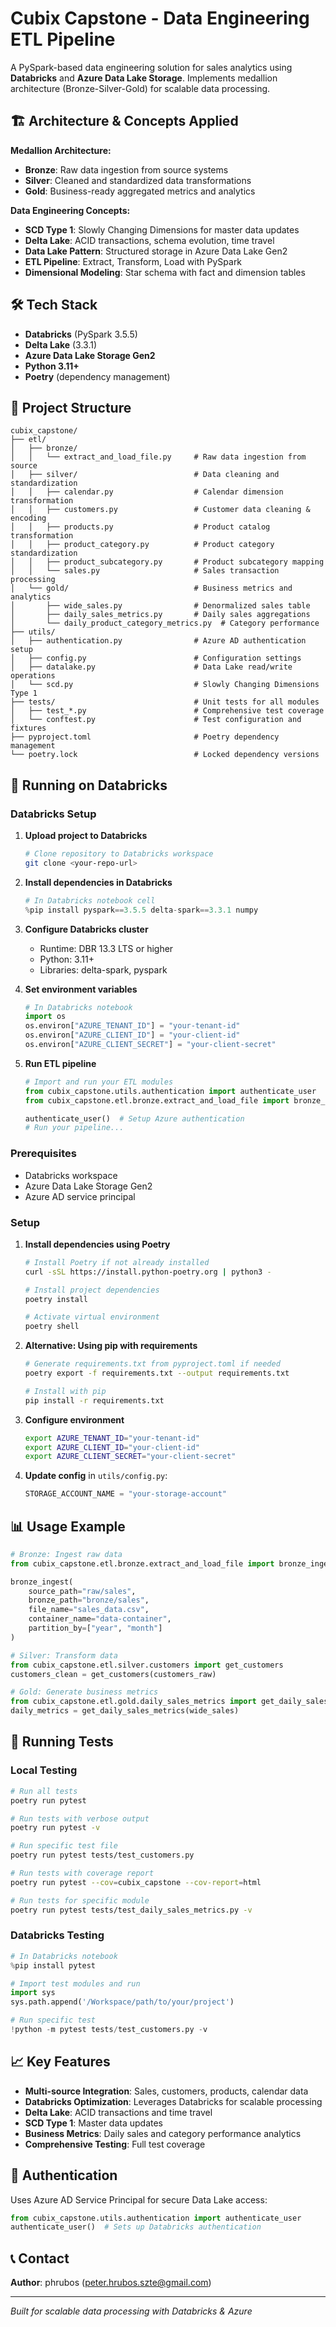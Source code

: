 # Cubix Capstone - Data Engineering ETL Pipeline

A PySpark-based data engineering solution for sales analytics using **Databricks** and **Azure Data Lake Storage**. Implements medallion architecture (Bronze-Silver-Gold) for scalable data processing.

## 🏗️ Architecture & Concepts Applied

**Medallion Architecture:**
- **Bronze**: Raw data ingestion from source systems
- **Silver**: Cleaned and standardized data transformations  
- **Gold**: Business-ready aggregated metrics and analytics

**Data Engineering Concepts:**
- **SCD Type 1**: Slowly Changing Dimensions for master data updates
- **Delta Lake**: ACID transactions, schema evolution, time travel
- **Data Lake Pattern**: Structured storage in Azure Data Lake Gen2
- **ETL Pipeline**: Extract, Transform, Load with PySpark
- **Dimensional Modeling**: Star schema with fact and dimension tables

## 🛠️ Tech Stack

- **Databricks** (PySpark 3.5.5)
- **Delta Lake** (3.3.1) 
- **Azure Data Lake Storage Gen2**
- **Python 3.11+**
- **Poetry** (dependency management)

## 📁 Project Structure

```
cubix_capstone/
├── etl/
│   ├── bronze/
│   │   └── extract_and_load_file.py     # Raw data ingestion from source
│   ├── silver/                          # Data cleaning and standardization
│   │   ├── calendar.py                  # Calendar dimension transformation
│   │   ├── customers.py                 # Customer data cleaning & encoding
│   │   ├── products.py                  # Product catalog transformation
│   │   ├── product_category.py          # Product category standardization
│   │   ├── product_subcategory.py       # Product subcategory mapping
│   │   └── sales.py                     # Sales transaction processing
│   └── gold/                            # Business metrics and analytics
│       ├── wide_sales.py                # Denormalized sales table
│       ├── daily_sales_metrics.py       # Daily sales aggregations
│       └── daily_product_category_metrics.py  # Category performance
├── utils/
│   ├── authentication.py                # Azure AD authentication setup
│   ├── config.py                        # Configuration settings
│   ├── datalake.py                      # Data Lake read/write operations
│   └── scd.py                           # Slowly Changing Dimensions Type 1
├── tests/                               # Unit tests for all modules
│   ├── test_*.py                        # Comprehensive test coverage
│   └── conftest.py                      # Test configuration and fixtures
├── pyproject.toml                       # Poetry dependency management
└── poetry.lock                          # Locked dependency versions
```

## 🚀 Running on Databricks

### Databricks Setup

1. **Upload project to Databricks**
   ```bash
   # Clone repository to Databricks workspace
   git clone <your-repo-url>
   ```

2. **Install dependencies in Databricks**
   ```python
   # In Databricks notebook cell
   %pip install pyspark==3.5.5 delta-spark==3.3.1 numpy
   ```

3. **Configure Databricks cluster**
   - Runtime: DBR 13.3 LTS or higher
   - Python: 3.11+
   - Libraries: delta-spark, pyspark

4. **Set environment variables**
   ```python
   # In Databricks notebook
   import os
   os.environ["AZURE_TENANT_ID"] = "your-tenant-id"
   os.environ["AZURE_CLIENT_ID"] = "your-client-id"
   os.environ["AZURE_CLIENT_SECRET"] = "your-client-secret"
   ```

5. **Run ETL pipeline**
   ```python
   # Import and run your ETL modules
   from cubix_capstone.utils.authentication import authenticate_user
   from cubix_capstone.etl.bronze.extract_and_load_file import bronze_ingest
   
   authenticate_user()  # Setup Azure authentication
   # Run your pipeline...
   ```

### Prerequisites
- Databricks workspace
- Azure Data Lake Storage Gen2
- Azure AD service principal

### Setup

1. **Install dependencies using Poetry**
   ```bash
   # Install Poetry if not already installed
   curl -sSL https://install.python-poetry.org | python3 -
   
   # Install project dependencies
   poetry install
   
   # Activate virtual environment
   poetry shell
   ```

2. **Alternative: Using pip with requirements**
   ```bash
   # Generate requirements.txt from pyproject.toml if needed
   poetry export -f requirements.txt --output requirements.txt
   
   # Install with pip
   pip install -r requirements.txt
   ```

3. **Configure environment**
   ```bash
   export AZURE_TENANT_ID="your-tenant-id"
   export AZURE_CLIENT_ID="your-client-id" 
   export AZURE_CLIENT_SECRET="your-client-secret"
   ```

4. **Update config** in `utils/config.py`:
   ```python
   STORAGE_ACCOUNT_NAME = "your-storage-account"
   ```

## 📊 Usage Example

```python
# Bronze: Ingest raw data
from cubix_capstone.etl.bronze.extract_and_load_file import bronze_ingest

bronze_ingest(
    source_path="raw/sales",
    bronze_path="bronze/sales",
    file_name="sales_data.csv",
    container_name="data-container",
    partition_by=["year", "month"]
)

# Silver: Transform data
from cubix_capstone.etl.silver.customers import get_customers
customers_clean = get_customers(customers_raw)

# Gold: Generate business metrics
from cubix_capstone.etl.gold.daily_sales_metrics import get_daily_sales_metrics
daily_metrics = get_daily_sales_metrics(wide_sales)
```

## 🧪 Running Tests

### Local Testing
```bash
# Run all tests
poetry run pytest

# Run tests with verbose output
poetry run pytest -v

# Run specific test file
poetry run pytest tests/test_customers.py

# Run tests with coverage report
poetry run pytest --cov=cubix_capstone --cov-report=html

# Run tests for specific module
poetry run pytest tests/test_daily_sales_metrics.py -v
```

### Databricks Testing
```python
# In Databricks notebook
%pip install pytest

# Import test modules and run
import sys
sys.path.append('/Workspace/path/to/your/project')

# Run specific test
!python -m pytest tests/test_customers.py -v
```

## 📈 Key Features

- **Multi-source Integration**: Sales, customers, products, calendar data
- **Databricks Optimization**: Leverages Databricks for scalable processing
- **Delta Lake**: ACID transactions and time travel
- **SCD Type 1**: Master data updates
- **Business Metrics**: Daily sales and category performance analytics
- **Comprehensive Testing**: Full test coverage

## 🔐 Authentication

Uses Azure AD Service Principal for secure Data Lake access:

```python
from cubix_capstone.utils.authentication import authenticate_user
authenticate_user()  # Sets up Databricks authentication
```


## 📞 Contact

**Author**: phrubos (peter.hrubos.szte@gmail.com)

---
*Built for scalable data processing with Databricks & Azure*